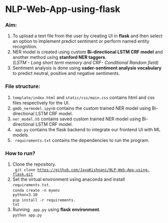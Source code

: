 # NLP-Web-App-using-flask

### Aim:
1) To upload a text file from the user by creating UI in **flask** and then select an option to implement predict sentiment or perform named entity recognition.
2) NER model is created using custom **Bi-directional LSTM CRF model** and another method using **stanford NER taggers**.<br>
*(LSTM - Long short term memory and CRF- Conditional Random field)*
3) Sentiment analysis is done using **vader-sentiment analysis vocabulary** to predict neutral, positive and negative sentiments.

### File structure:
1) <code>template/index.html</code> and <code>static/css/main.css</code> contains html and css files respectively for the UI.
2) <code>gmdb_nermodel.ipynb</code> contains the custom trained NER model using Bi-directional LSTM CRF model.
3) <code>ner_model.h5</code> contains saved custom trained NER model using Bi-directional LSTM CRF model.
4) <code> app.py</code> contains the flask backend to integrate our frontend UI with ML models.
5) <code> requirements.txt</code> contains the dependencies to run the program.

### How to run?
1) Clone the repository.<br>
<code> git clone https://github.com/JayaKishnani/NLP-Web-App-using-flask.git </code>
2) Set the virtual environment using anaconda and install <code> requirements.txt</code>.<br>
<code>conda create -n myenv python=3.10</code><br>
<code>pip install -r requirements. txt</code><br>
3) Running <code> app.py</code> using **flask environment**.<br>
<code>python app.py</code>
